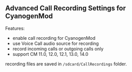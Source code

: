 ## Advanced Call Recording Settings for CyanogenMod

Features:

* enable call recording for CyanogenMod
* use Voice Call audio source for recording
* record incoming calls or outgoing calls only
* support CM 11.0, 12.0, 12.1, 13.0, 14.0

recording files are saved in `/sdcard/CallRecordings` folder.
